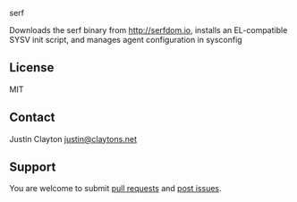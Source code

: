 serf

Downloads the serf binary from http://serfdom.io,
installs an EL-compatible SYSV init script,
and manages agent configuration in sysconfig

License
-------
MIT

Contact
-------
Justin Clayton <justin@claytons.net>

Support
-------

You are welcome to submit [pull requests](https://github.com/justinclayton/puppet-module-serf/pull_requests) and [post issues](https://github.com/justinclayton/puppet-module-serf/issues).
